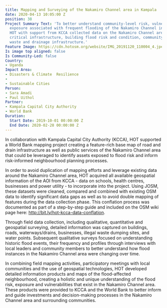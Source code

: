 ```yaml
---
title: Mapping and Surveying of the Nakamiro Channel area in Kampala
date: 2020-04-13 10:05:00 Z
position: 38
Project Summary Text: 'To better understand community-level risk, vulnerability and
  exposure associated with frequent flooding of the Nakamiro Channel in central Kampala,
  HOT with support from KCCA collected data on the Nakamiro Channel area covering:
  critical infrastructure, building flood risk and condition, community awareness,
  waste and drainage infrastructure.'
Feature Image: https://cdn.hotosm.org/website/IMG_20191120_110004_4.jpeg
Is image top aligned: false
Is Community-Led: false
Country:
- Uganda
Impact Area:
- Disasters & Climate  Resilience
- 
- Sustainable Cities
Person:
- Sara Amadi
- Paul Uithol
Partner:
- Kampala Capital City Authority
- World Bank
Duration:
  Start Date: 2019-10-01 00:00:00 Z
  End Date: 2020-02-28 00:00:00 Z
---
```


In collaboration with Kampala Capital City Authority (KCCA), HOT supported a World Bank mapping project creating a feature-rich base map of road and drain infrastructure as well as public services of the Nakamiro Channel area that could be leveraged to identify assets exposed to flood risk and inform risk-informed neighbourhood planning processes.

In order to avoid duplication of mapping efforts and leverage existing data around the Nakamiro Channel area, HOT acquired all available geospatial information of the AOI from KCCA - data on schools, health centres, businesses and power utility - to incorporate into the project. Using JOSM, these datasets were cleaned, compared and combined with existing OSM data to identify significant data gaps as well as to avoid double mapping of features during the data collection phase. This conflation process was documented as part of a step-by-step guide and included on the OSM wiki page here: http://bit.ly/hot-kcca-data-conflation.

Through field data collection, including qualitative, quantitative and geospatial surveying, detailed information was captured on buildings, roads, waterways/drains, businesses, illegal waste dumping sites, and water points. Subsequent qualitative surveys focused on understanding historic flood events, their frequency and profiles through interviews with local leaders and community members to better understand how flood instances in the Nakamiro Channel area were changing over time. 

In combining field mapping activities, participatory meetings with local communities and the use of geospatial technologies, HOT developed detailed information products and maps of the flood-affected neighbourhood, creating a holistic and unique understanding of the flood risk, exposure and vulnerabilities that exist in the Nakamiro Channel area. These products were provided to KCCA and the World Bank to better inform and guide investments and decision-making processes in the Nakamiro Channel area and surrounding communities.